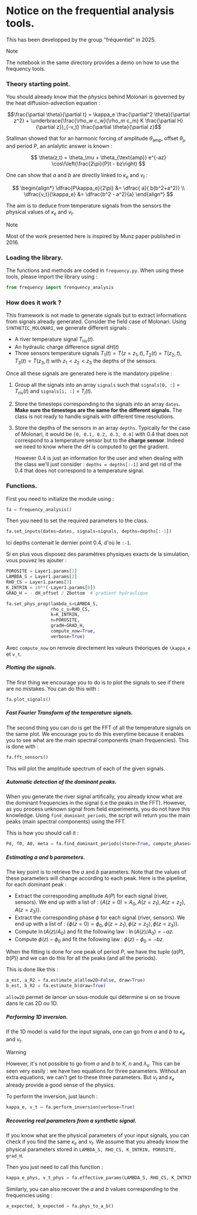 # Notice on the frequential analysis tools.

This has been developped by the group "fréquentiel" in 2025. 

> [!NOTE]
>
> The notebook in the same directory provides a demo on how to use the frequency tools.


### Theory starting point.

You should already know that the physics behind Molonari is governed by the heat diffusion-advection equation :

$$\frac{\partial \theta}{\partial t} = \kappa_e \frac{\partial^2 \theta}{\partial z^2} + \underbrace{\frac{\rho_w c_w}{\rho_m c_m} K \frac{\partial H}{\partial z}}_{-v_t} \frac{\partial \theta}{\partial z}$$

Stallman showed that for an harmonic forcing of amplitude $\theta_\text{amp}$, offset $\theta_\mu$ and period $P$, an anlalytic answer is known :

$$
\theta(z,t) = \theta_\mu + \theta_{\text{amp}} e^{-az} \cos\!\left(\frac{2\pi}{P}t - bz\right)
$$

One can show that $a$ and $b$ are directly linked to $\kappa_e$ and $v_t$ :

$$
\begin{align*}
\dfrac{P\kappa_e}{2\pi} &= \dfrac{ a}{ b(b^2+a^2)} \\
\dfrac{v_t}{\kappa_e} &= \dfrac{b^2 - a^2}{a}
\end{align*}
$$

The aim is to deduce from temperature signals from the sensors the physical values of $\kappa_e$ and $v_t$.

> [!NOTE]
>
> Most of the work presented here is inspired by Munz paper published in 2016.



### Loading the library.

The functions and methods are coded in `frequency.py`. When using these tools, please import the library using :

```python
from frequency import frenquency_analysis
```

### How does it work ?

This framework is not made to generate signals but to extract informations from signals already generated. Consider the field case of Molonari. Using `SYNTHETIC_MOLONARI`, we generate different signals :

- A river temperature signal $T_\text{riv}(t)$.
- An hydraulic charge difference signal $\mathrm{d}H(t)$
- Three sensors temperature signals $T_{1}(t) = T(z=z_1, t), T_{2}(t)=T(z_2,t), T_3(t)=T(z_3,t)$ with $z_1 <z_2 <z_3$ the depths of the sensors.

Once all these signals are generated here is the mandatory pipeline :

1. Group all the signals into an array `signals` such that `signals[0, :]` = $T_\text{riv}(t)$ and `signals[i, :]` = $T_i(t)$.

2. Store the timesteps corresponding to the signals into an array `dates`. 
   **Make sure the timesteps are the same for the different signals.** The class is not ready to handle signals with different time resolutions.

3. Store the depths of the sensors in an array `depths`. Typically for the case of Molonari, it would be `[0, 0.1, 0.2, 0.3, 0.4]` with $0.4$ that does not correspond to a temperature sensor but to the **charge sensor**. Indeed we need to know where the $\mathrm{d}H$ is computed to get the gradient.

   However $0.4$ is just an information for the user and when dealing with the class we'll just consider : `depths = depths[:-1]` and get rid of the $0.4$ that does not correspond to a temperature signal.

### Functions.

First you need to initialize the module using :

```python
fa = frequency_analysis()
```

Then you need to set the required parameters to the class.

```python
fa.set_inputs(dates=dates, signals=signals, depths=depths[:-1])
```

Ici depths contenait le dernier point 0.4, d'où le `:-1`.

Si en plus vous disposez des paramètres physiques exacts de la simulation, vous pouvez les ajouter :

```python
POROSITE = Layer1.params[1]
LAMBDA_S = Layer1.params[2]
RHO_CS = Layer1.params[3]
K_INTRIN = 10**(-Layer1.params[0])
GRAD_H = - dH_offset / Zbottom  # gradient hydraulique

fa.set_phys_prop(lambda_s=LAMBDA_S,
                 rho_c_s=RHO_CS,
                 k=K_INTRIN,
                 n=POROSITE,
                 gradH=GRAD_H,
                 compute_now=True,
                 verbose=True)
```

Avec `compute_now` on renvoie directement les valeurs théoriques de `\kappa_e` et `v_t`.

##### Plotting the signals.

The first thing we encourage you to do is to plot the signals to see if there are no mistakes. You can do this with :

```python
fa.plot_signals()
```

##### Fast Fourier Transform of the temperature signals.

The second thing you can do is get the FFT of all the temperature signals on the same plot. We encourage you to do this everytime because it enables you to see what are the main spectral components (main frequencies). This is done with :

```python
fa.fft_sensors()
```

This will plot the amplitude spectrum of each of the given signals.

##### Automatic detection of the dominant peaks.

When you generate the river signal artifically, you already know what are the dominant frequencies in the signal (i.e the peaks in the FFT). However, as you process unknown signal from field experiments, you do not have this knowledge. Using `find_dominant_periods`, the script will return you the main peaks (main spectral components) using the FFT.

This is how you should call it :

```python
Pd, f0, A0, meta = fa.find_dominant_periods(store=True, compute_phases=True)
```

##### Estimating $a$ and $b$ parameters.

The key point is to retrieve the $a$ and $b$ parameters. Note that the values of these parameters will change according to each peak. Here is the pipeline, for each dominant peak :

- Extract the corresponding amplitude $A(P)$ for each signal (river, sensors). We end up with a list of : $\{A(z=0)=A_0, A(z=z_1), A(z=z_2), A(z=z_3)\}$.
- Extract the corresponding phase $\phi$ for each signal (river, sensors). We end up with a list of : $\{\phi(z=0)=\phi_0, \phi(z=z_1), \phi(z=z_2), \phi(z=z_3)\}$.
- Compute $\ln(A(z)/A_0)$ and fit the following law : $\ln(A(z)/A_0) = -az$.
- Compute $\phi(z) - \phi_0$ and fit the following law : $\phi(z) - \phi_0 = -bz$.

When the fitting is done for one peak of period $P$, we have the tuple $(a(P),b(P))$ and we can do this for all the peaks (and all the periods).

This is done like this :

```python
a_est, a_R2 = fa.estimate_a(allow2D=False, draw=True)
b_est, b_R2 = fa.estimate_b(draw=True)     
```

`allow2D` permet de lancer un sous-module qui détermine si on se trouve dans le cas 2D ou 1D.

##### Performing 1D inversion.

If the 1D model is valid for the input signals, one can go from $a$ and $b$ to $\kappa_e$ and $v_t$. 

> [!WARNING]
>
> However, it's not possible to go from $a$ and $b$ to $K$, $n$ and $\lambda_s$. This can be seen very easily : we have two equations for three parameters. Without an extra equations, we can't get to these three parameters. But $v_t$ and $\kappa_e$ already provide a good sense of the physics.

To perform the inversion, just launch :

```python
kappa_e, v_t = fa.perform_inversion(verbose=True) 
```

##### Recovering real parameters from a synthetic signal.

If you know what are the physical parameters of your input signals, you can check if you find the same $\kappa_e$ and $v_t$. We assume that you already know the physical parameters stored in `LAMBDA_S, RHO_CS, K_INTRIN, POROSITE, grad_H`.

Then you just need to call this function :

```python
kappa_e_phys, v_t_phys = fa.effective_params(LAMBDA_S, RHO_CS, K_INTRIN, POROSITE, grad_H)
```

Similarly, you can also recover the $a$ and $b$ values corresponding to the frequencies using :

```python
a_expected, b_expected = fa.phys_to_a_b()
```

